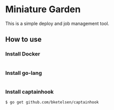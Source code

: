 Miniature Garden
==================

This is a simple deploy and job management tool.


How to use
---------------

### Install Docker

```
```


### Install go-lang

```
```

### Install captainhook

```
$ go get github.com/bketelsen/captainhook

```
